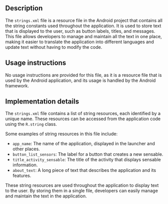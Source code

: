 ## Description

The `strings.xml` file is a resource file in the Android project that contains all the string constants used throughout the application. It is used to store text that is displayed to the user, such as button labels, titles, and messages. This file allows developers to manage and maintain all the text in one place, making it easier to translate the application into different languages and update text without having to modify the code.


## Usage instructions

No usage instructions are provided for this file, as it is a resource file that is used by the Android application, and its usage is handled by the Android framework.


## Implementation details

The `strings.xml` file contains a list of string resources, each identified by a unique name. These resources can be accessed from the application code using the `R.string` class.

Some examples of string resources in this file include:

* `app_name`: The name of the application, displayed in the launcher and other places.
* `button_list_sensors`: The label for a button that creates a new sensable.
* `title_activity_sensable`: The title of the activity that displays sensable information.
* `about_text`: A long piece of text that describes the application and its features.

These string resources are used throughout the application to display text to the user. By storing them in a single file, developers can easily manage and maintain the text in the application.



